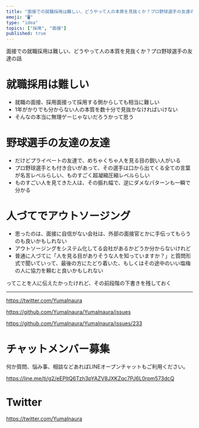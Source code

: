 ```yaml
---
title: "面接での就職採用は難しい、どうやって人の本質を見抜くか？プロ野球選手の友達の話"
emoji: "🖥"
type: "idea"
topics: ["採用", "面接"]
published: true
---
```


面接での就職採用は難しい、どうやって人の本質を見抜くか？プロ野球選手の友達の話

# 就職採用は難しい

- 就職の面接、採用面接って採用する側からしても相当に難しい
- 1年がかりでも分からない人の本質を数十分で見抜かなければいけない
- そんなの本当に無理ゲーじゃないだろうかって思う

# 野球選手の友達の友達

- だけどプライベートの友達で、めちゃくちゃ人を見る目の鋭い人がいる
- プロ野球選手とも付き合いがあって、その選手は口から出てくる全ての言葉が名言レベルらしい、ものすごく超凝縮圧縮レベルらしい
- ものすごい人を見てきた人は、その振れ幅で、逆にダメなパターンも一瞬で分かる

# 人づてでアウトソージング

- 思ったのは、面接に自信がない会社は、外部の面接官とかに手伝ってもらうのも良いかもしれない
- アウトソージングをシステム化してる会社があるかどうか分からないけれど
- 普通に人づてに「人を見る目がありそうな人を知っていますか？」と質問形式で聞いていって、最後の方にたどり着いた、もしくはその途中のいい塩梅の人に協力を頼むと良いかもしれない

ってことを人に伝えたかったけれど、その前段階の下書きを残しておく

---

https://twitter.com/YumaInaura

https://github.com/YumaInaura/YumaInaura/issues

https://github.com/YumaInaura/YumaInaura/issues/233








<!-- Update From Qiita API -->

# チャットメンバー募集


何か質問、悩み事、相談などあればLINEオープンチャットもご利用ください。

https://line.me/ti/g2/eEPltQ6Tzh3pYAZV8JXKZqc7PJ6L0rpm573dcQ





# Twitter


https://twitter.com/YumaInaura


<!-- Update From Qiita API -->


